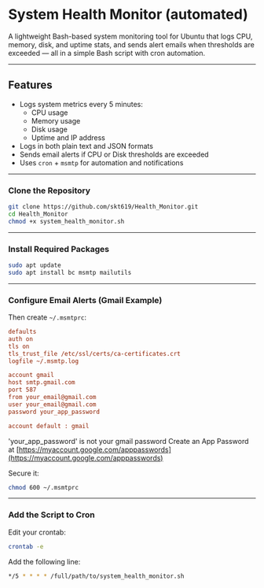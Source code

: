 
# System Health Monitor (automated)

A lightweight Bash-based system monitoring tool for Ubuntu that logs CPU, memory, disk, and uptime stats, and sends alert emails when thresholds are exceeded — all in a simple Bash script with cron automation.

---

## Features

- Logs system metrics every 5 minutes:
  - CPU usage
  - Memory usage
  - Disk usage
  - Uptime and IP address
- Logs in both plain text and JSON formats
- Sends email alerts if CPU or Disk thresholds are exceeded
- Uses `cron` + `msmtp` for automation and notifications

---

### Clone the Repository

```bash
git clone https://github.com/skt619/Health_Monitor.git
cd Health_Monitor
chmod +x system_health_monitor.sh
```

---

### Install Required Packages

```bash
sudo apt update
sudo apt install bc msmtp mailutils
```

---

### Configure Email Alerts (Gmail Example)

Then create `~/.msmtprc`:

```ini
defaults
auth on
tls on
tls_trust_file /etc/ssl/certs/ca-certificates.crt
logfile ~/.msmtp.log

account gmail
host smtp.gmail.com
port 587
from your_email@gmail.com
user your_email@gmail.com
password your_app_password

account default : gmail
```

'your_app_password' is not your gmail password
Create an App Password at [https://myaccount.google.com/apppasswords](https://myaccount.google.com/apppasswords)

Secure it:

```bash
chmod 600 ~/.msmtprc
```

---

### Add the Script to Cron

Edit your crontab:

```bash
crontab -e
```

Add the following line:

```bash
*/5 * * * * /full/path/to/system_health_monitor.sh
```




